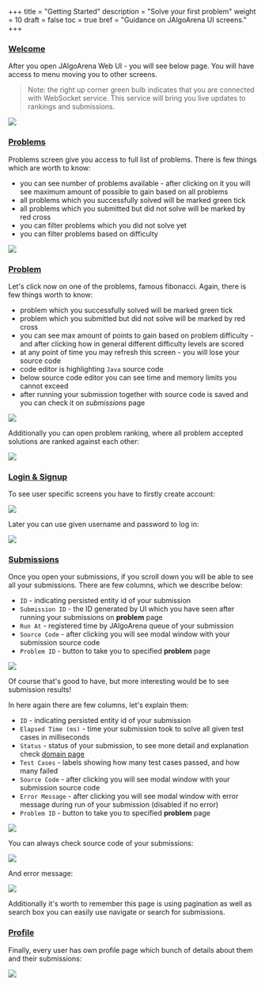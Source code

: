 +++
title = "Getting Started"
description = "Solve your first problem"
weight = 10
draft = false
toc = true
bref = "Guidance on JAlgoArena UI screens."
+++


<h3 class="section-head" id="h-welcome"><a href="#h-welcome">Welcome</a></h3>

After you open JAlgoArena Web UI - you will see below page. You will have access to menu moving you to other screens.

> Note: the right up corner green bulb indicates that you are connected with WebSocket service. This service will bring you live updates to rankings and submissions.

![](https://raw.githubusercontent.com/jalgoarena/jalgoarena.github.io/master/images/welcome.png)

<h3 class="section-head" id="h-problems"><a href="#h-problems">Problems</a></h3>

Problems screen give you access to full list of problems. There is few things which are worth to know:

* you can see number of problems available - after clicking on it you will see maximum amount of possible to gain based on all problems
* all problems which you successfully solved will be marked green tick
* all problems which you submitted but did not solve will be marked by red cross
* you can filter problems which you did not solve yet
* you can filter problems based on difficulty
 

![](https://raw.githubusercontent.com/jalgoarena/jalgoarena.github.io/master/images/problems.png)

<h3 class="section-head" id="h-problem"><a href="#h-problem">Problem</a></h3>

Let's click now on one of the problems, famous fibonacci. Again, there is few things worth to know:

* problem which you successfully solved will be marked green tick
* problem which you submitted but did not solve will be marked by red cross
* you can see max amount of points to gain based on problem difficulty - and after clicking how in general different difficulty levels are scored
* at any point of time you may refresh this screen - you will lose your source code
* code editor is highlighting `Java` source code
* below source code editor you can see time and memory limits you cannot exceed
* after running your submission together with source code is saved and you can check it on <em>submissions</em> page

![](https://raw.githubusercontent.com/jalgoarena/jalgoarena.github.io/master/images/problem.png)

Additionally you can open problem ranking, where all problem accepted solutions are ranked against each other:

![](https://raw.githubusercontent.com/jalgoarena/jalgoarena.github.io/master/images/problem_ranking.png)



<h3 class="section-head" id="h-login-signup"><a href="#h-login-signup">Login & Signup</a></h3>

To see user specific screens you have to firstly create account:

![](https://raw.githubusercontent.com/jalgoarena/jalgoarena.github.io/master/images/signup.png)

Later you can use given username and password to log in:

![](https://raw.githubusercontent.com/jalgoarena/jalgoarena.github.io/master/images/login.png)

<h3 class="section-head" id="h-submissions"><a href="#h-submissions">Submissions</a></h3>

Once you open your submissions, if you scroll down you will be able to see all your submissions. There are few columns, which we describe below:

* `ID` - indicating persisted entity id of your submission
* `Submission ID` - the ID generated by UI which you have seen after running your submissions on __problem__ page
* `Run At` - registered time by JAlgoArena queue of your submission
* `Source Code` - after clicking you will see modal window with your submission source code
* `Problem ID` - button to take you to specified __problem__ page

![](https://raw.githubusercontent.com/jalgoarena/jalgoarena.github.io/master/images/submissions.png)

Of course that's good to have, but more interesting would be to see submission results!

In here again there are few columns, let's explain them:

* `ID` - indicating persisted entity id of your submission
* `Elapsed Time (ms)` - time your submission took to solve all given test cases in milliseconds
* `Status` - status of your submission, to see more detail and explanation check [domain page](https://jalgoarena.github.io/docs/domain/#h-domain)
* `Test Cases` - labels showing how many test cases passed, and how many failed
* `Source Code` - after clicking you will see modal window with your submission source code
* `Error Message` - after clicking you will see modal window with error message during run of your submission (disabled if no error)
* `Problem ID` - button to take you to specified __problem__ page

![](https://raw.githubusercontent.com/jalgoarena/jalgoarena.github.io/master/images/submissions_results.png)

You can always check source code of your submissions:

![](https://raw.githubusercontent.com/jalgoarena/jalgoarena.github.io/master/images/submissions_source_code.png)

And error message:

![](https://raw.githubusercontent.com/jalgoarena/jalgoarena.github.io/master/images/submissions_error_message.png)

Additionally it's worth to remember this page is using pagination as well as search box you can easily use navigate or search for submissions.

<h3 class="section-head" id="h-profile"><a href="#h-profile">Profile</a></h3>

Finally, every user has own profile page which bunch of details about them and their submissions:

![](https://raw.githubusercontent.com/jalgoarena/jalgoarena.github.io/master/images/profile.png)
